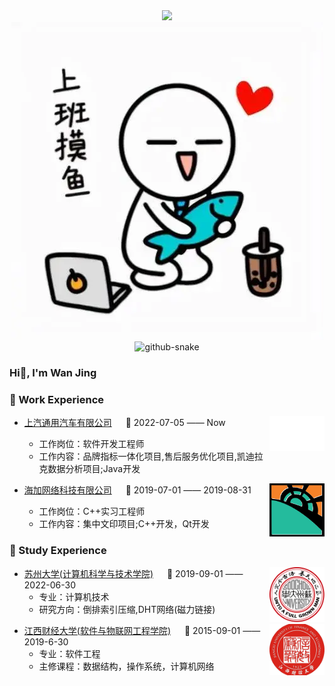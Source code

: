 <!-- 主页参考这位老哥 https://github.com/sun0225SUN/sun0225SUN.git -->

<div align="center">

<!-- 动态打字效果 -->
<div>
    <a href="https://space.bilibili.com/326379142?spm_id_from=333.1007.0.0">
      <img src="https://readme-typing-svg.demolab.com?font=Fira+Code&pause=1000&width=435&lines=console.log(%22Hello%2C%20World%22);教练，我想打篮球😭&center=true&size=27" />
    </a>
  </div>

   <!-- some pictures 一些图片 -->
   <source media="(prefers-color-scheme: dark)" srcset="img\摸鱼.webp" />
    <source media="(prefers-color-scheme: light)" srcset="img\摸鱼.webp" height="225px" />
    <img src="img\摸鱼.webp" />
 

  <!-- Snake Code Contribution Map 贪吃蛇代码贡献图 -->
<picture>
    <source media="(prefers-color-scheme: dark)" srcset="https://cdn.jsdelivr.net/gh/jcsdwj/jcsdwj/profile-snake-contrib/github-contribution-grid-snake-dark.svg" />
    <source media="(prefers-color-scheme: light)" srcset="https://cdn.jsdelivr.net/gh/jcsdwj/jcsdwj/profile-snake-contrib/github-contribution-grid-snake.svg" />
    <img alt="github-snake" src="https://cdn.jsdelivr.net/gh/jcsdwj/jcsdwj/profile-snake-contrib/github-contribution-grid-snake-dark.svg" />
  </picture>
</div>

### Hi🏀, I'm Wan Jing

### 🏢 Work Experience
<img align="right" width="88" src="./img/上汽通用.png" />

- [上汽通用汽车有限公司](https://www.saic-gm.com/www/) &emsp; 📌 2022-07-05 —— Now

  - 工作岗位：软件开发工程师
  - 工作内容：品牌指标一体化项目,售后服务优化项目,凯迪拉克数据分析项目;Java开发

<img align="right" width="88" src="./img/海加网络.png" />

- [海加网络科技有限公司](http://www.highguard.com.cn/) &emsp; 📌 2019-07-01 —— 2019-08-31

  - 工作岗位：C++实习工程师
  - 工作内容：集中文印项目;C++开发，Qt开发

### 🏫 Study Experience
<img align="right" width="88" src="./img/苏州大学.png" />

- [苏州大学(计算机科学与技术学院)](https://scst.suda.edu.cn/) &emsp; 📌 2019-09-01 —— 2022-06-30
  - 专业：计算机技术
  - 研究方向：倒排索引压缩,DHT网络(磁力链接)

<img align="right" width="88" src="./img/江西财经大学.png" /> 

- [江西财经大学(软件与物联网工程学院)](https://software.jxufe.edu.cn/) &emsp; 📌 2015-09-01 —— 2019-6-30
  - 专业：软件工程
  - 主修课程：数据结构，操作系统，计算机网络

